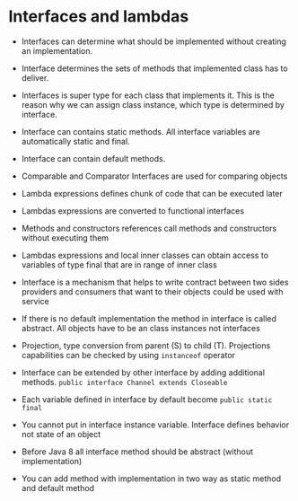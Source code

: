 # Interfaces and lambdas

- Interfaces can determine what should be implemented without creating an implementation.

- Interface determines the sets of methods that implemented class has to deliver.

- Interfaces is super type for each class that implements it. This is the reason why we can assign class instance, which type is determined by interface.

- Interface can contains static methods. All interface variables are automatically static and final.

- Interface can contain default methods.

- Comparable and Comparator Interfaces are used for comparing objects

- Lambda expressions defines chunk of code that can be executed later

- Lambdas expressions are converted to functional interfaces

- Methods and constructors references call methods and constructors without executing them

- Lambdas expressions and local inner classes can obtain access to variables of type final that are in range of inner class

- Interface is a mechanism that helps to write contract between two sides providers and consumers that want to their objects could be used with service

- If there is no default implementation the method in interface is called abstract. All objects have to be an class instances not interfaces

- Projection, type conversion from parent (S) to child (T). Projections capabilities can be checked by using `instanceof` operator

- Interface can be extended by other interface by adding additional methods. `public interface Channel extends Closeable`

- Each variable defined in interface by default become `public static final`

- You cannot put in interface instance variable. Interface defines behavior not state of an object

- Before Java 8 all interface method should be abstract (without implementation)

- You can add method with implementation in two way as static method and default method
